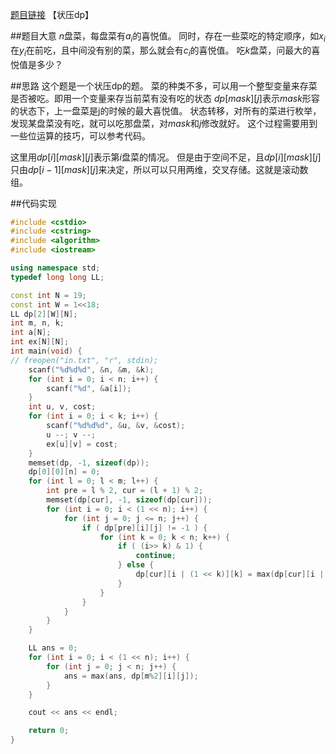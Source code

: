 [题目链接](http://codeforces.com/contest/580/problem/D)
【状压dp】

##题目大意
$n$盘菜，每盘菜有$a_i$的喜悦值。
同时，存在一些菜吃的特定顺序，如$x_i$在$y_i$在前吃，且中间没有别的菜，那么就会有$c_i$的喜悦值。
吃$k$盘菜，问最大的喜悦值是多少？

##思路
这个题是一个状压dp的题。
菜的种类不多，可以用一个整型变量来存菜是否被吃。即用一个变量来存当前菜有没有吃的状态
$dp[mask][j]$表示$mask$形容的状态下，上一盘菜是j的时候的最大喜悦值。
状态转移，对所有的菜进行枚举，发现某盘菜没有吃，就可以吃那盘菜，对$mask$和$j$修改就好。
这个过程需要用到一些位运算的技巧，可以参考代码。

这里用$dp[i][mask][j]$表示第$i$盘菜的情况。
但是由于空间不足，且$dp[i][mask][j]$只由$dp[i - 1][mask][j]$来决定，所以可以只用两维，交叉存储。这就是滚动数组。

##代码实现
```cpp
#include <cstdio>
#include <cstring>
#include <algorithm>
#include <iostream>

using namespace std;
typedef long long LL;

const int N = 19;
const int W = 1<<18;
LL dp[2][W][N];
int m, n, k;
int a[N];
int ex[N][N];
int main(void) {
// freopen("in.txt", "r", stdin);
    scanf("%d%d%d", &n, &m, &k);
    for (int i = 0; i < n; i++) {
        scanf("%d", &a[i]);
    }
    int u, v, cost;
    for (int i = 0; i < k; i++) {
        scanf("%d%d%d", &u, &v, &cost);
        u --; v --;
        ex[u][v] = cost;
    }
    memset(dp, -1, sizeof(dp));
    dp[0][0][n] = 0;
    for (int l = 0; l < m; l++) {
        int pre = l % 2, cur = (l + 1) % 2;
        memset(dp[cur], -1, sizeof(dp[cur]));
        for (int i = 0; i < (1 << n); i++) {
            for (int j = 0; j <= n; j++) {
                if ( dp[pre][i][j] != -1 ) {
                    for (int k = 0; k < n; k++) {
                        if ( (i>> k) & 1) {
							continue;
						} else {
							dp[cur][i | (1 << k)][k] = max(dp[cur][i | (1 << k)][k], dp[pre][i][j] + a[k] + ex[j][k]);
						}
					}
				}
			}
		}
	}

	LL ans = 0;
	for (int i = 0; i < (1 << n); i++) {
		for (int j = 0; j < n; j++) {
			ans = max(ans, dp[m%2][i][j]);
		}
	}

	cout << ans << endl;

	return 0;
}
```

